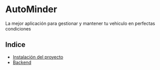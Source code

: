 # AutoMinder

La mejor aplicación para gestionar y mantener tu vehiculo en perfectas condiciones

## Indice

- [Instalación del proyecto](docs/setup.md)
- [Backend](docs/backend.md)
